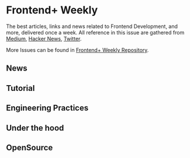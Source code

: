 # Frontend+ Weekly

The best articles, links and news related to Frontend Development, and more, delivered once a week. All reference in this issue are gathered from [Medium](), [Hacker News](), [Twitter]().

More Issues can be found in [Frontend+ Weekly Repository]().

## News

## Tutorial

## Engineering Practices

## Under the hood

## OpenSource
